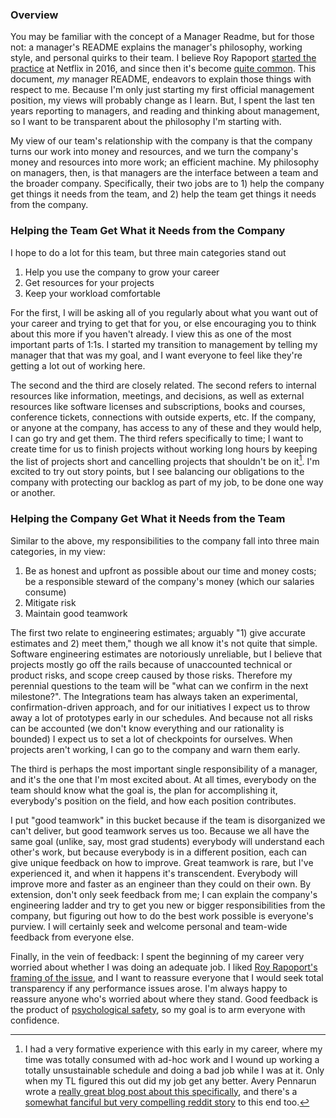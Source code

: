 ### Overview

You may be familiar with the concept of a Manager Readme, but for those not: a manager's README explains the manager's philosophy, working style, and personal quirks to their team. I believe Roy Rapoport [started the practice](https://docs.google.com/presentation/d/1TPSwdqDqVfWG9anfiOjGUjk0k6zQDij5xPvatPg7NFE/edit#slide=id.p) at Netflix in 2016, and since then it's become [quite common](https://hypercontext.com/blog/management-skills/49-manager-readmes). This document, _my_ manager README, endeavors to explain those things with respect to me. Because I'm only just starting my first official management position, my views will probably change as I learn. But, I spent the last ten years reporting to managers, and reading and thinking about management, so I want to be transparent about the philosophy I'm starting with.

My view of our team's relationship with the company is that the company turns our work into money and resources, and we turn the company's money and resources into more work; an efficient machine. My philosophy on managers, then, is that managers are the interface between a team and the broader company. Specifically, their two jobs are to 1) help the company get things it needs from the team, and 2) help the team get things it needs from the company.

### Helping the Team Get What it Needs from the Company

I hope to do a lot for this team, but three main categories stand out
1. Help you use the company to grow your career
1. Get resources for your projects
1. Keep your workload comfortable

For the first, I will be asking all of you regularly about what you want out of your career and trying to get that for you, or else encouraging you to think about this more if you haven't already. I view this as one of the most important parts of 1:1s. I started my transition to management by telling my manager that that was my goal, and I want everyone to feel like they're getting a lot out of working here.

The second and the third are closely related. The second refers to internal resources like information, meetings, and decisions, as well as external resources like software licenses and subscriptions, books and courses, conference tickets, connections with outside experts, etc. If the company, or anyone at the company, has access to any of these and they would help, I can go try and get them. The third refers specifically to time; I want to create time for us to finish projects without working long hours by keeping the list of projects short and cancelling projects that shouldn't be on it[^1]. I'm excited to try out story points, but I see balancing our obligations to the company with protecting our backlog as part of my job, to be done one way or another.

### Helping the Company Get What it Needs from the Team

Similar to the above, my responsibilities to the company fall into three main categories, in my view:
1. Be as honest and upfront as possible about our time and money costs; be a responsible steward of the company's money (which our salaries consume)
1. Mitigate risk
1. Maintain good teamwork

The first two relate to engineering estimates; arguably "1) give accurate estimates and 2) meet them," though we all know it's not quite that simple. Software engineering estimates are notoriously unreliable, but I believe that projects mostly go off the rails because of unaccounted technical or product risks, and scope creep caused by those risks. Therefore my perennial questions to the team will be "what can we confirm in the next milestone?". The Integrations team has always taken an experimental, confirmation-driven approach, and for our initiatives I expect us to throw away a lot of prototypes early in our schedules. And because not all risks can be accounted (we don't know everything and our rationality is bounded) I expect us to set a lot of checkpoints for ourselves. When projects aren't working, I can go to the company and warn them early.

The third is perhaps the most important single responsibility of a manager, and it's the one that I'm most excited about. At all times, everybody on the team should know what the goal is, the plan for accomplishing it, everybody's position on the field, and how each position contributes.

I put "good teamwork" in this bucket because if the team is disorganized we can't deliver, but good teamwork serves us too. Because we all have the same goal (unlike, say, most grad students) everybody will understand each other's work, but because everybody is in a different position, each can give unique feedback on how to improve. Great teamwork is rare, but I've experienced it, and when it happens it's transcendent. Everybody will improve more and faster as an engineer than they could on their own. By extension, don't only seek feedback from me; I can explain the company's engineering ladder and try to get you new or bigger responsibilities from the company, but figuring out how to do the best work possible is everyone's purview. I will certainly seek and welcome personal and team-wide feedback from everyone else.

Finally, in the vein of feedback: I spent the beginning of my career very worried about whether I was doing an adequate job. I liked [Roy Rapoport's framing of the issue](https://docs.google.com/presentation/d/1TPSwdqDqVfWG9anfiOjGUjk0k6zQDij5xPvatPg7NFE/edit#slide=id.p), and I want to reassure everyone that I would seek total transparency if any performance issues arose. I'm always happy to reassure anyone who's worried about where they stand. Good feedback is the product of [psychological safety](https://rework.withgoogle.com/blog/five-keys-to-a-successful-google-team/), so my goal is to arm everyone with confidence.

[^1]: I had a very formative experience with this early in my career, where my time was totally consumed with ad-hoc work and I wound up working a totally unsustainable schedule and doing a bad job while I was at it. Only when my TL figured this out did my job get any better. Avery Pennarun wrote a [really great blog post about this specifically](https://apenwarr.ca/log/?m=201712), and there's a [somewhat fanciful but very compelling reddit story](https://old.reddit.com/r/antiwork/comments/rkk9qg/im_a_new_supervisor_and_my_direct_reports_are/hpacf5h/) to this end too.
